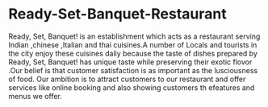 # Ready-Set-Banquet-Restaurant
Ready, Set, Banquet! is an establishment which acts as a restaurant serving Indian ,chinese ,Italian and thai cuisines.A number of Locals and tourists in the city enjoy these cuisines daliy because the taste of dishes prepared by Ready, Set, Banquet! has unique taste while preserving their exotic flovor .Our belief is that customer satisfaction is as important as the lusciousness of food. Our ambition is to attract customers to our restaurant and offer services like online booking and also showing customers th efeatures and menus we offer.
